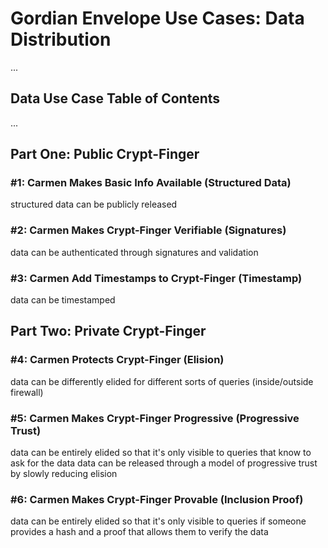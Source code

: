 # Gordian Envelope Use Cases: Data Distribution

...

## Data Use Case Table of Contents

...

## Part One: Public Crypt-Finger

### #1: Carmen Makes Basic Info Available (Structured Data)

structured data can be publicly released

### #2: Carmen Makes Crypt-Finger Verifiable (Signatures)

data can be authenticated through signatures and validation

### #3: Carmen Add Timestamps to Crypt-Finger (Timestamp)

data can be timestamped

## Part Two: Private Crypt-Finger

### #4: Carmen Protects Crypt-Finger (Elision)

data can be differently elided for different sorts of queries (inside/outside firewall)


### #5: Carmen Makes Crypt-Finger Progressive (Progressive Trust)

data can be entirely elided so that it's only visible to queries that know to ask for the data
data can be released through a model of progressive trust by slowly reducing elision

### #6: Carmen Makes Crypt-Finger Provable (Inclusion Proof)

data can be entirely elided so that it's only visible to queries if someone provides a hash and a proof that allows them to verify the data
